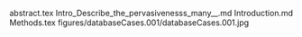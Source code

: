 abstract.tex
Intro_Describe_the_pervasivenesss_many__.md
Introduction.md
Methods.tex
figures/databaseCases.001/databaseCases.001.jpg